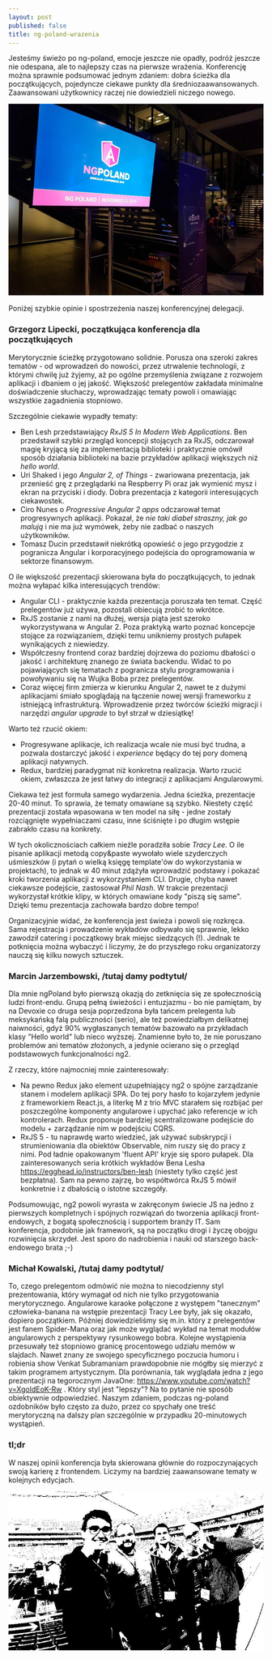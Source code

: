 ```yaml
---
layout: post
published: false
title: ng-poland-wrazenia
---
```


Jesteśmy świeżo po ng-poland, emocje jeszcze nie opadły, podróż jeszcze nie odespana, ale to najlepszy czas na pierwsze wrażenia. Konferencję można sprawnie podsumować jednym zdaniem: dobra ścieżka dla początkujących, pojedyncze ciekawe punkty dla średniozaawansowanych. Zaawansowani użytkownicy raczej nie dowiedzieli niczego nowego.

![Kogo konferencji ng-poland](https://raw.githubusercontent.com/glipecki/glipecki.github.io/master/img/ng-poland-relacja-d.jpg)

Poniżej szybkie opinie i spostrzeżenia naszej konferencyjnej delegacji.

### Grzegorz Lipecki, początkująca konferencja dla początkujących

Merytorycznie ścieżkę przygotowano solidnie. Porusza ona szeroki zakres tematów - od wprowadzeń do nowości, przez utrwalenie technologii, z którymi chwilę już żyjemy, aż po ogólne przemyślenia związane z rozwojem aplikacji i dbaniem o jej jakość. Większość prelegentów zakładała minimalne doświadczenie słuchaczy, wprowadzając tematy powoli i omawiając wszystkie zagadnienia stopniowo.

Szczególnie ciekawie wypadły tematy:

- Ben Lesh przedstawiający _RxJS 5 In Modern Web Applications_. Ben przedstawił szybki przegląd koncepcji stojących za RxJS, odczarował magię kryjącą się za implementacją biblioteki i praktycznie omówił sposób działania biblioteki na bazie przykładów aplikacji większych niż _hello world_.
- Uri Shaked i jego _Angular 2, of Things_ - zwariowana prezentacja, jak przenieść grę z przeglądarki na Respberry Pi oraz jak wymienić mysz i ekran na przyciski i diody. Dobra prezentacja z kategorii interesujących ciekawostek.
- Ciro Nunes o _Progressive Angular 2 apps_ odczarował temat progresywnych aplikacji. Pokazał, że _nie taki diabeł straszny, jak go malują_ i nie ma już wymówek, żeby nie zadbać o naszych użytkowników.
- Tomasz Ducin przedstawił niekrótką opowieść o jego przygodzie z pogranicza Angular i korporacyjnego podejścia do oprogramowania w sektorze finansowym.

O ile większość prezentacji skierowana była do początkujących, to jednak można wyłapać kilka interesujących trendów:

- Angular CLI - praktycznie każda prezentacja poruszała ten temat. Część prelegentów już używa, pozostali obiecują zrobić to wkrótce.
- RxJS zostanie z nami na dłużej, wersja piąta jest szeroko wykorzystywana w Angular 2. Poza praktyką warto poznać koncepcje stojące za rozwiązaniem, dzięki temu unikniemy prostych pułapek wynikających z niewiedzy.
- Współczesny frontend coraz bardziej dojrzewa do poziomu dbałości o jakość i architekturę znanego ze świata backendu. Widać to po pojawiających się tematach z pogranicza stylu programowania i powoływaniu się na Wujka Boba przez prelegentów.
- Coraz więcej firm zmierza w kierunku Angular 2, nawet te z dużymi aplikacjami śmiało spoglądają na łączenie nowej wersji frameworku z istniejącą infrastrukturą. Wprowadzenie przez twórców ścieżki migracji i narzędzi _angular upgrade_ to był strzał w dziesiątkę!

Warto też rzucić okiem:

- Progresywane aplikacje, ich realizacja wcale nie musi być trudna, a pozwala dostarczyć jakość i _experience_ będący do tej pory domeną aplikacji natywnych.
- Redux, bardziej paradygmat niż konkretna realizacja. Warto rzucić okiem, zwłaszcza że jest łatwy do integracji z aplikacjami Angularowymi.

Ciekawa też jest formuła samego wydarzenia. Jedna ścieżka, prezentacje 20-40 minut. To sprawia, że tematy omawiane są szybko. Niestety część prezentacji została wpasowana w ten model na siłę - jedne zostały rozciągnięte wypełniaczami czasu, inne ściśnięte i po długim wstępie zabrakło czasu na konkrety.

W tych okolicznościach całkiem nieźle poradziła sobie _Tracy Lee_. O ile pisanie aplikacji metodą copy&paste wywołało wiele szyderczych uśmieszków (i pytań o wielką księgę template'ów do wykorzystania w projektach), to jednak w 40 minut zdążyła wprowadzić podstawy i pokazać kroki tworzenia aplikacji z wykorzystaniem CLI. Drugie, chyba nawet ciekawsze podejście, zastosował _Phil Nash_. W trakcie prezentacji wykorzystał krótkie klipy, w których omawiane kody "piszą się same". Dzięki temu prezentacja zachowała bardzo dobre tempo!

Organizacyjnie widać, że konferencja jest świeża i powoli się rozkręca. Sama rejestracja i prowadzenie wykładów odbywało się sprawnie, lekko zawodził catering i początkowy brak miejsc siedzących (!). Jednak te potknięcia można wybaczyć i liczymy, że do przyszłego roku organizatorzy nauczą się kilku nowych sztuczek.

### Marcin Jarzembowski, /tutaj damy podtytuł/

Dla mnie ngPoland było pierwszą okazją do zetknięcia się ze społecznością ludzi front-endu. Grupą pełną świeżości i entuzjazmu - bo nie pamiętam, by na Devoxie co druga sesja poprzedzona była tańcem prelegenta lub meksykańską falą publiczności (serio), ale też powiedziałbym delikatnej naiwności, gdyż 90% wygłaszanych tematów bazowało na przykładach klasy "Hello world" lub nieco wyższej. Znamienne było to, że nie poruszano problemów ani tematów złożonych, a jedynie ocierano się o przegląd podstawowych funkcjonalności ng2.

Z rzeczy, które najmocniej mnie zainteresowały:

- Na pewno Redux jako element uzupełniający ng2 o spójne zarządzanie stanem i modelem aplikacji SPA. Do tej pory hasło to kojarzyłem jedynie z frameworkiem React.js, a literkę M z trio MVC starałem się rozbijać per poszczególne komponenty angularowe i upychać jako referencje w ich kontrolerach. Redux proponuje bardziej scentralizowane podejście do modelu + zarządzanie nim w podejściu CQRS.
- RxJS 5 - tu naprawdę warto wiedzieć, jak używać subskrypcji i strumieniowania dla obiektów Observable, nim ruszy się do pracy z nimi. Pod ładnie opakowanym 'fluent API' kryje się sporo pułapek. Dla zainteresowanych seria krótkich wykładów Bena Lesha https://egghead.io/instructors/ben-lesh (niestety tylko część jest bezpłatna). Sam na pewno zajrzę, bo współtwórca RxJS 5 mówił konkretnie i z dbałością o istotne szczegóły.

Podsumowując, ng2 powoli wyrasta w zakręconym świecie JS na jedno z pierwszych kompletnych i spójnych rozwiązań do tworzenia aplikacji front-endowych, z bogatą społecznością i supportem branży IT. Sam konferencja, podobnie jak framework, są na początku drogi i życzę obojgu rozwinięcia skrzydeł. Jest sporo do nadrobienia i nauki od starszego back-endowego brata ;-)

### Michał Kowalski, /tutaj damy podtytuł/

To, czego prelegentom odmówić nie można to niecodzienny styl prezentowania, który wymagał od nich nie tylko przygotowania merytorycznego. Angularowe karaoke połączone z występem "tanecznym" człowieka-banana na wstępie prezentacji Tracy Lee były, jak się okazało, dopiero początkiem. Później dowiedzieliśmy się m.in. który z prelegentów jest fanem Spider-Mana oraz jak może wyglądać wykład na temat modułów angularowych z perspektywy rysunkowego bobra. Kolejne wystąpienia przesuwały też stopniowo granicę procentowego udziału memów w slajdach. Nawet znany ze swojego specyficznego poczucia humoru i robienia show Venkat Subramaniam prawdopobnie nie mógłby się mierzyć z takim programem artystycznym. Dla porównania, tak wyglądała jedna z jego prezentacji na tegorocznym JavaOne: https://www.youtube.com/watch?v=XgoldEoK-Rw . Który styl jest "lepszy"? Na to pytanie nie sposób obiektywnie odpowiedzieć. Naszym zdaniem, podczas ng-poland ozdobników było często za dużo, przez co spychały one treść merytoryczną na dalszy plan szczególnie w przypadku 20-minutowych wystąpień.

### tl;dr

W naszej opinii konferencja była skierowana głównie do rozpoczynających swoją karierę z frontendem. Liczymy na bardziej zaawansowane tematy w kolejnych edycjach.

![Firmowa delegacja na ng-poland](https://raw.githubusercontent.com/glipecki/glipecki.github.io/master/img/ng-poland-relacja-b.jpg)

